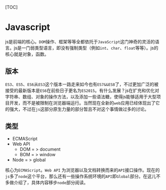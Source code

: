 [TOC]



# Javascript

​	js是前端的核心。`DOM`操作、框架等等全都依托于`JavaScript`这门神奇的灵活的语言。js是一门弱类型语言，即没有强制类型（例如`int`、`char`、`float`等等）。js的核心就是对象，函数。

## 版本

​	`ES3`、`ES5`、`ES6`从`ES3`这个版本一路走来如今也有`ES7&&ES8`了，不过更加广泛的被接受的最新版本是`ES6`在前些日子更名为`ES2015`。有什么发展？js在扩充和优化对字符串、数组、对象的操作方法，以及添加一些语法糖，使得js能够适用于大型项目开发，而不是被限制在浏览器端运行。当然现在全新的`web`应用已经体现出了它的强大，不过在`js`这部分原生力量的部分暂且不对这个事情做过多的讨论。

## 类型

- ECMAScript
- Web API 
  - DOM  = >  document
  - BOM  = >  window
- Node  = >  global

核心为`ECMAScript`。`Web API` 为浏览器以及文档转换而来的`API`接口操作。现在的`js`多了`node`这个平台，那么还有一些操作系统环境的`API`即`Global`部分。在这儿不多做介绍了，具体内容移步`node`部分阅读。